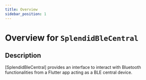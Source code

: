 ```yaml
---
title: Overview
sidebar_position: 1
---
```


# Overview for `SplendidBleCentral`

## Description

[SplendidBleCentral] provides an interface to interact with Bluetooth functionalities from a Flutter app acting
 as a BLE central device.

